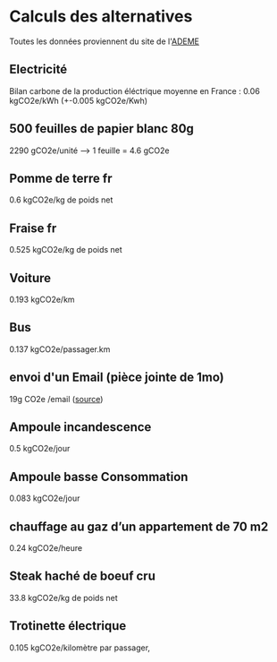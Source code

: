 # Calculs des alternatives

Toutes les données proviennent du site de l'[ADEME]

[ademe]: https://www.bilans-ges.ademe.fr/fr/basecarbone/donnees-consulter/

## Electricité

Bilan carbone de la production éléctrique moyenne en France : 0.06 kgCO2e/kWh (+-0.005 kgCO2e/Kwh)

## 500 feuilles de papier blanc 80g

2290 gCO2e/unité --> 1 feuille = 4.6 gCO2e

## Pomme de terre fr

0.6 kgCO2e/kg de poids net

## Fraise fr

0.525 kgCO2e/kg de poids net

## Voiture

0.193 kgCO2e/km

## Bus

0.137 kgCO2e/passager.km

## envoi d'un Email (pièce jointe de 1mo)

19g CO2e /email ([source](https://www.orange.be/fr/blog/reduire-empreinte-carbone-mail))

## Ampoule incandescence

0.5 kgCO2e/jour

## Ampoule basse Consommation

0.083 kgCO2e/jour

## chauffage au gaz d’un appartement de 70 m2

0.24 kgCO2e/heure

## Steak haché de boeuf cru

33.8 kgCO2e/kg de poids net

## Trotinette électrique

0.105 kgCO2e/kilomètre par passager,
